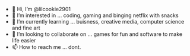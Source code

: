 - 👋 Hi, I’m @lilcookie2901
- 👀 I’m interested in ... coding, gaming and binging netflix with snacks
- 🌱 I’m currently learning ... buisness, creative media, computer science and fine art
- 💞️ I’m looking to collaborate on ... games for fun and software to make life easier
- 📫 How to reach me ... dont.

<!---
lilcookie2901/lilcookie2901 is a ✨ special ✨ repository because its `README.md` (this file) appears on your GitHub profile.
You can click the Preview link to take a look at your changes.
--->
